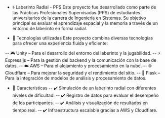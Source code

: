- 🌀 Laberinto Radial - PPS
Este proyecto fue desarrollado como parte de las Prácticas Profesionales Supervisadas (PPS) de estudiantes universitarios de la carrera de Ingeniería en Sistemas. Su objetivo principal es evaluar el aprendizaje espacial y la memoria a través de un entorno de laberinto en forma radial.

- 🚀 Tecnologías utilizadas
Este proyecto combina diversas tecnologías para ofrecer una experiencia fluida y eficiente:

-- 🎮 Unity – Para el desarrollo del entorno del laberinto y la jugabilidad.
-- ⚡ Express.js – Para la gestión del backend y la comunicación con la base de datos.
-- ☁️ AWS – Para el alojamiento y procesamiento en la nube.
-- 🌐 Cloudflare – Para mejorar la seguridad y el rendimiento del sitio.
-- 🐍 Flask – Para la integración de modelos de análisis y procesamiento de datos.
- 📜 Características
-- ✔️ Simulación de un laberinto radial con diferentes niveles de dificultad.
-- ✔️ Registro de datos para evaluar el desempeño de los participantes.
-- ✔️ Análisis y visualización de resultados en tiempo real.
-- ✔️ Infraestructura escalable gracias a AWS y Cloudflare.
